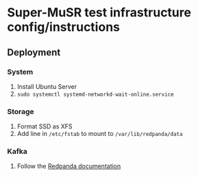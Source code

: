 # Super-MuSR test infrastructure config/instructions

## Deployment

### System

1. Install Ubuntu Server
2. `sudo systemctl systemd-networkd-wait-online.service`

### Storage

1. Format SSD as XFS
2. Add line in `/etc/fstab` to mount to `/var/lib/redpanda/data`

### Kafka

1. Follow the [Redpanda documentation](https://docs.redpanda.com/current/deploy/deployment-option/self-hosted/manual/production/production-deployment/?tab=tabs-1-debianubuntu)
